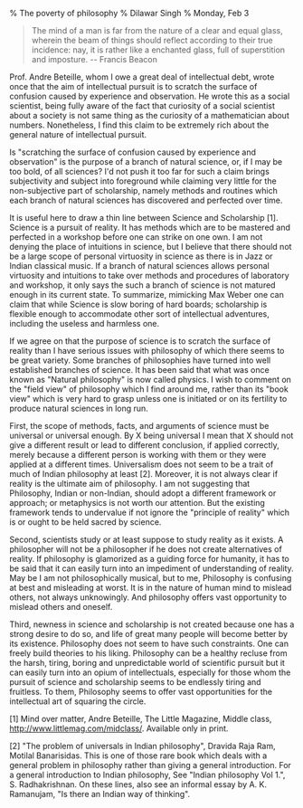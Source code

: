 % The poverty of philosophy
% Dilawar Singh
% Monday, Feb 3

> The mind of a man is far from the nature of a clear and equal glass, wherein
> the beam of things should reflect according to their true incidence: nay, it
> is rather like a enchanted glass, full of superstition and imposture.  --
> Francis Beacon 

Prof. Andre Beteille, whom I owe a great deal of intellectual debt, wrote once
that the aim of intellectual pursuit is to scratch the surface of confusion
caused by experience and observation. He wrote this as a social scientist, being
fully aware of the fact that curiosity of a social scientist about a society is
not same thing as the curiosity of a mathematician about numbers. Nonetheless, I
find this claim to be extremely rich about the general nature of intellectual
pursuit.

Is "scratching the surface of confusion caused by experience and observation" is
the purpose of a branch of natural science, or, if I may be too bold, of all
sciences? I'd not push it too far for such a claim brings subjectivity and
subject into foreground while claiming very little for the non-subjective part
of  scholarship, namely methods and routines which each branch of natural
sciences has discovered and perfected over time.

It is useful here to draw a thin line between Science and Scholarship [1].
Science is a pursuit of reality. It has methods which are to be mastered and
perfected in a  workshop before one can strike on one own. I am not denying the
place of intuitions in science, but I believe that there should not be a large
scope of personal virtuosity in science as there is in Jazz or Indian classical
music. If a branch of  natural sciences allows personal virtuosity and
intuitions to take over methods and procedures of  laboratory and workshop, it
only says the such a branch of science is not matured enough in its current
state. To summarize, mimicking Max Weber one can claim that while Science is
slow boring of hard boards; scholarship is flexible enough to accommodate other
sort of intellectual adventures, including the useless and harmless one.

If we agree on that the purpose of science is to scratch the surface of reality
than I have serious issues with philosophy of which there seems to be great
variety. Some branches of philosophies have turned into well established
branches of science. It has been said that what was once known as "Natural
philosophy" is now called physics. I wish to comment on the "field view" of
philosophy which I find around me, rather than its "book view" which is very
hard to grasp unless one is initiated or on its fertility to produce natural
sciences in long run.

First, the scope of methods, facts, and arguments of science must be universal
or universal enough. By X being universal I mean that X should not give a
different result or lead to different conclusion, if applied correctly, merely
because a different person is working with  them or they were applied at a
different times. Universalism does not seem to be a trait of much of Indian
philosophy at  least [2].  Moreover, it is not always clear if reality is the
ultimate aim of philosophy. I am not suggesting that Philosophy, Indian or
non-Indian, should adopt a different framework or approach; or metaphysics is
not worth our attention. But the existing framework tends to undervalue if not
ignore the "principle of reality" which is or ought to be held sacred by
science.

Second, scientists study or at least suppose to study reality as it exists. A
philosopher will not be a philosopher if he does not create alternatives of
reality.  If philosophy is glamorized as a guiding force for humanity, it has to
be said that it can easily turn into an impediment of understanding of reality.
May be I am not philosophically musical, but to me, Philosophy is confusing at
best and misleading at worst. It is in the nature of human mind to mislead
others, not always unknowingly. And philosophy offers vast opportunity to
mislead others and oneself.

Third, newness in science and scholarship is not created because one has a
strong desire to do so, and life of great many people will become better by its
existence.  Philosophy does not seem to have such constraints. One can freely
build theories to his liking. Philosophy can be a healthy recluse from the
harsh, tiring, boring and unpredictable  world of scientific pursuit but it can
easily turn into an opium of intellectuals, especially for those whom the
pursuit of science and scholarship seems to be endlessly tiring and fruitless.
To them, Philosophy seems to offer vast opportunities for the intellectual art
of squaring the circle.


[1] Mind over matter, Andre Beteille, The Little Magazine, Middle class,
http://www.littlemag.com/midclass/. Available only in print.

[2] "The problem of universals in Indian philosophy", Dravida Raja Ram, Motilal
Banarisidas. This is one of those rare book which deals with a general problem
in philosophy rather than giving a general introduction. For a general
introduction to Indian philosophy, See "Indian philosophy Vol 1.", S.
Radhakrishnan. On these lines, also see an informal essay by A. K. Ramanujam,
"Is there an Indian way of thinking".

